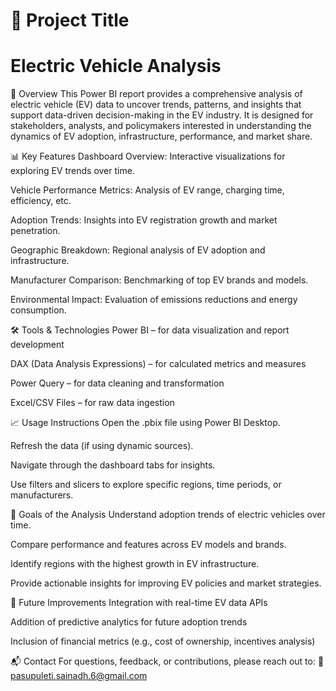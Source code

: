 
# 🚗 Project Title
# Electric Vehicle Analysis

🧩 Overview
This Power BI report provides a comprehensive analysis of electric vehicle (EV) data to uncover trends, patterns, and insights that support data-driven decision-making in the EV industry. It is designed for stakeholders, analysts, and policymakers interested in understanding the dynamics of EV adoption, infrastructure, performance, and market share.

📊 Key Features
Dashboard Overview: Interactive visualizations for exploring EV trends over time.

Vehicle Performance Metrics: Analysis of EV range, charging time, efficiency, etc.

Adoption Trends: Insights into EV registration growth and market penetration.

Geographic Breakdown: Regional analysis of EV adoption and infrastructure.

Manufacturer Comparison: Benchmarking of top EV brands and models.

Environmental Impact: Evaluation of emissions reductions and energy consumption.


🛠️ Tools & Technologies
Power BI – for data visualization and report development

DAX (Data Analysis Expressions) – for calculated metrics and measures

Power Query – for data cleaning and transformation

Excel/CSV Files – for raw data ingestion

📈 Usage Instructions
Open the .pbix file using Power BI Desktop.

Refresh the data (if using dynamic sources).

Navigate through the dashboard tabs for insights.

Use filters and slicers to explore specific regions, time periods, or manufacturers.

🎯 Goals of the Analysis
Understand adoption trends of electric vehicles over time.

Compare performance and features across EV models and brands.

Identify regions with the highest growth in EV infrastructure.

Provide actionable insights for improving EV policies and market strategies.

📌 Future Improvements
Integration with real-time EV data APIs

Addition of predictive analytics for future adoption trends

Inclusion of financial metrics (e.g., cost of ownership, incentives analysis)

📬 Contact
For questions, feedback, or contributions, please reach out to:
📧 pasupuleti.sainadh.6@gmail.com
